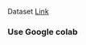 Dataset [Link](https://drive.google.com/file/d/18Pry2y-Ieqr24lKAlSZcv3LbU1j8-klD/view?usp=sharing)

### Use Google colab 
